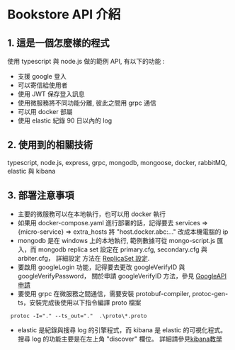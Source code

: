 # Bookstore API 介紹

## 1. 這是一個怎麼樣的程式

  使用 typescript 與 node.js 做的範例 API, 有以下的功能 :

 * 支援 google 登入
 * 可以寄信給使用者
 * 使用 JWT 保存登入訊息
 * 使用微服務將不同功能分離, 彼此之間用 grpc 通信
 * 可以用 docker 部屬
 * 使用 elastic 紀錄 90 日以內的 log

## 2. 使用到的相關技術
  typescript, node.js, express, grpc, mongodb, mongoose, docker, rabbitMQ, elastic 與 kibana
  
## 3. 部署注意事項
 * 主要的微服務可以在本地執行，也可以用 docker 執行
 * 如果用 docker-compose.yaml 進行部署的話，記得要去 services => {micro-service} => extra_hosts 將 "host.docker.abc:..." 改成本機電腦的 ip
 * mongodb 是在 windows 上的本地執行, 範例數據可從 mongo-script.js 匯入，而
 mongodb replica set 設定在 primary.cfg, secondary.cfg 與 arbiter.cfg， 詳細設定
方法在 [ReplicaSet 設定](https://aspnetmars.blogspot.com/2019/04/windows-mongodb-replica-set-sharding.html).
 * 要啟用 googleLogin 功能，記得要去更改 googleVerifyID 與 googleVerifyPassword，
 關於申請 googleVerifyID 方法，參見 [GoogleAPI申請](https://blog.hungwin.com.tw/aspnet-google-login/)
 * 要使用 grpc 在微服務之間通信，需要安裝  protobuf-compiler, protoc-gen-ts，安裝完成後使用以下指令編譯 proto 檔案

 ```
  protoc -I="." --ts_out="."  .\proto\*.proto
```

 * elastic 是紀錄與搜尋 log 的引擎程式，而 kibana 是 elastic 的可視化程式。搜尋 log 的功能主要是在左上角 "discover" 欄位。
   詳細請參見[kibana教學](https://medium.com/%E7%A8%8B%E5%BC%8F%E4%B9%BE%E8%B2%A8/elk-%E6%95%99%E5%AD%B8%E8%88%87%E4%BB%8B%E7%B4%B9-c54af6f06e61)



